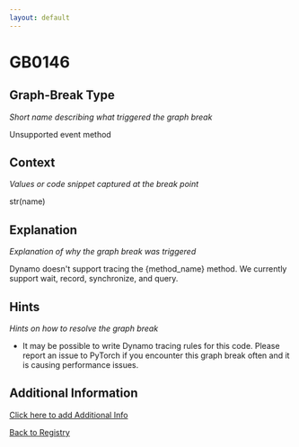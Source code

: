 ```yaml
---
layout: default
---
```

# GB0146

## Graph-Break Type
*Short name describing what triggered the graph break*

Unsupported event method

## Context
*Values or code snippet captured at the break point*

str(name)

## Explanation
*Explanation of why the graph break was triggered*

Dynamo doesn't support tracing the {method_name} method. We currently support wait, record, synchronize, and query.

## Hints
*Hints on how to resolve the graph break*

- It may be possible to write Dynamo tracing rules for this code. Please report an issue to PyTorch if you encounter this graph break often and it is causing performance issues.


## Additional Information

<!-- ADDITIONAL INFORMATION START - Add custom information below this line -->

<!-- ADDITIONAL INFORMATION END -->


[Click here to add Additional Info](https://github.com/pytorch-labs/compile-graph-break-site/edit/main/docs/gb/gb0146.md)

[Back to Registry](../index.html)
